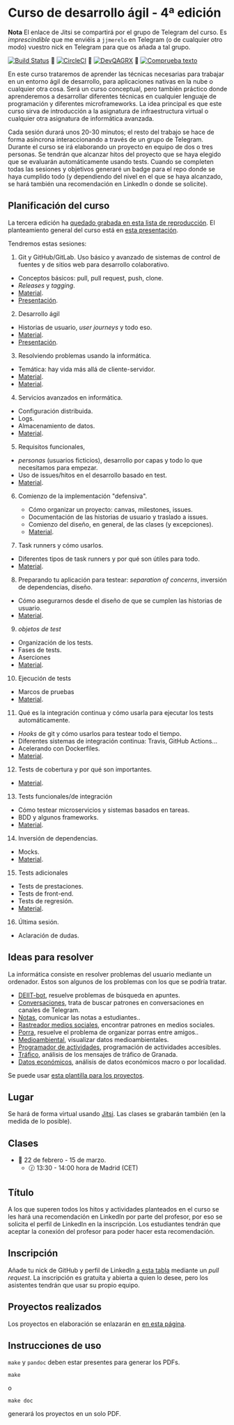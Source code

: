 # Curso de desarrollo ágil - 4ª edición

**Nota** El enlace de Jitsi se compartirá por el grupo de Telegram del
curso. Es *imprescindible* que me enviéis a `jjmerelo` en Telegram (o
de cualquier otro modo) vuestro nick en Telegram para que os añada a
tal grupo.

[![Build Status](https://travis-ci.com/JJ/curso-tdd.svg?branch=master)](https://travis-ci.com/JJ/curso-tdd)
💟
[![CircleCI](https://circleci.com/gh/JJ/curso-tdd/tree/master.svg?style=svg)](https://circleci.com/gh/JJ/curso-tdd/tree/master)
💟
[![DevQAGRX](https://img.shields.io/badge/DevQAGRX-blueviolet?style=for-the-badge&logo=Git)](https://github.com/JJ/curso-tdd)
💟
[![Comprueba texto](https://github.com/JJ/curso-tdd/actions/workflows/check-readme.yml/badge.svg)](https://github.com/JJ/curso-tdd/actions/workflows/check-readme.yml)

En este curso trataremos de aprender las técnicas necesarias para
trabajar en un entorno ágil de desarrollo, para aplicaciones nativas en la
nube o cualquier otra cosa. Será un curso conceptual, pero también
práctico donde aprenderemos a desarrollar diferentes técnicas en
cualquier lenguaje de programación y diferentes microframeworks. La
idea principal es que este curso sirva de introducción a la asignatura
de infraestructura virtual o cualquier otra asignatura de informática
avanzada.

Cada sesión durará unos 20-30 minutos; el resto del trabajo se hace de
forma asíncrona interaccionando a través de un grupo de
Telegram. Durante el curso se irá elaborando un proyecto en
equipo de dos o tres personas. Se tendrán que alcanzar hitos del
proyecto que se haya elegido que se evaluarán automáticamente usando
tests. Cuando se completen todas las sesiones y objetivos
generaré un badge para el repo donde se haya cumplido todo (y
dependiendo del nivel en el que se haya alcanzado, se hará también una
recomendación en LinkedIn o donde se solicite).


## Planificación del curso

La tercera edición ha [quedado grabada en esta lista de
reproducción](https://www.youtube.com/playlist?list=PLsYEfmwhBQdKVFqzk9VzujTuyiNOKIy2x). El
planteamiento general del curso está en [esta presentación](/curso-tdd/preso/).

Tendremos
estas sesiones:

1. Git y GitHub/GitLab. Uso básico y avanzado de sistemas de control de fuentes y de sitios web para desarrollo colaborativo.
  * Conceptos básicos: pull, pull request, push, clone.
  * *Releases* y *tagging*.
  * [Material](temas/git.md).
  * [Presentación](preso/git).

2. Desarrollo ágil
  * Historias de usuario, *user journeys* y todo eso.
  * [Material](temas/ágil.md).
  * [Presentación](preso/ágil.html).

3. Resolviendo problemas usando la informática.
  * Temática: hay vida más allá de cliente-servidor.
  * [Material](temas/aplicaciones.md).
  * [Material](preso/aplicaciones.md).

4. Servicios avanzados en informática.
  * Configuración distribuida.
  * Logs.
  * Almacenamiento de datos.
  * [Material](temas/servicios.md).

5. Requisitos funcionales,
  * *personas* (usuarios ficticios), desarrollo por capas y todo lo que necesitamos para empezar.
  * Uso de issues/hitos en el desarrollo basado en test.
  * [Material](temas/diseño.md).

6. Comienzo de la implementación "defensiva".
    * Cómo organizar un proyecto: canvas, milestones, issues.
    * Documentación de las historias de usuario y traslado a issues.
    * Comienzo del diseño, en general, de las clases (y excepciones).
    * [Material](temas/a-programar.md).

7. Task runners y cómo usarlos.
  * Diferentes tipos de task runners y por qué son útiles para todo.
  * [Material](temas/gestores-tareas.md).

8. Preparando tu aplicación para testear: *separation of concerns*, inversión de dependencias, diseño.
  * Cómo asegurarnos desde el diseño de que se cumplen las historias de usuario.
  * [Material](temas/hacia-tests-unitarios.md).

9.  *objetos de test*
  * Organización de los tests.
  * Fases de tests.
  * Aserciones
  * [Material](temas/tests-unitarios-organización.md).

10.  Ejecución de tests
  * Marcos de pruebas
  * [Material](temas/tests-unitarios.md).

11. Qué es la integración continua y cómo usarla para ejecutar los tests automáticamente.
  * *Hooks* de git y cómo usarlos para testear todo el tiempo.
  * Diferentes sistemas de integración continua: Travis, GitHub
    Actions...
  * Acelerando con Dockerfiles.
  * [Material](temas/CI.md).

12. Tests de cobertura y por qué son importantes.
  * [Material](temas/cobertura.md).

13. Tests funcionales/de integración
  * Cómo testear microservicios y sistemas basados en tareas.
  * BDD y algunos frameworks.
  * [Material](temas/integración.md).

14. Inversión de dependencias.
  * Mocks.
  * [Material](temas/inversión.md).

15. Tests adicionales
  * Tests de prestaciones.
  * Tests de front-end.
  * Tests de regresión.
  * [Material](temas/qa.md).

16. Última sesión.
  * Aclaración de dudas.


## Ideas para resolver

La informática consiste en resolver problemas del usuario mediante un
ordenador. Estos son algunos de los problemas con los que se podría tratar.

* [DEIIT-bot](problemas/deiit-bot.md), resuelve problemas de búsqueda
  en apuntes.
* [Conversaciones](problemas/conversaciones.md), trata de buscar
  patrones en conversaciones en canales de Telegram.
* [Notas](problemas/notas.md), comunicar las notas a estudiantes..
* [Rastreador medios sociales](problemas/rastreador-social-media.md),
  encontrar patrones en medios sociales.
* [Porra](problemas/porra.md), resuelve el problema de organizar
  porras entre amigos..
* [Medioambiental](problemas/medioambiental.md), visualizar datos medioambientales.
* [Programador de actividades](problemas/programador-actividades.md),
  programación de actividades accesibles.
* [Tráfico](problemas/tráfico.md), análisis de los mensajes de tráfico
  de Granada.
* [Datos económicos](problemas/económicos.md), análisis de datos económicos macro o por localidad.

Se puede
usar
[esta plantilla para los proyectos](https://github.com/JJ/curso-qa-template).

## Lugar

Se hará de forma virtual usando [Jitsi](https://meet.jit.si). Las
clases se grabarán también (en la medida de lo posible).

## Clases

- 📅 22 de febrero - 15 de marzo.
  - 🕜 13:30 - 14:00 hora de Madrid (CET)

## Título

A los que superen todos los hitos y actividades planteados en el curso
se les hará una recomendación en LinkedIn por parte del profesor, por
eso se solicita el perfil de LinkedIn en la inscripción. Los
estudiantes tendrán que aceptar la conexión del profesor para poder
hacer esta recomendación.

## Inscripción

Añade tu nick de GitHub y perfil de LinkedIn [a esta
tabla](asistentes.md) mediante un *pull request*. La inscripción es
gratuita y abierta a quien lo desee, pero los asistentes tendrán que
usar su propio equipo.

## Proyectos realizados

Los proyectos en elaboración se enlazarán en [en esta página](proyectos).


## Instrucciones de uso

`make` y `pandoc` deben estar presentes para generar los PDFs.

    make

o

	make doc

generará los proyectos en un solo PDF.
